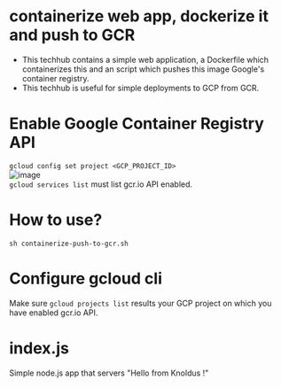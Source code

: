 # containerize web app, dockerize it and push to GCR
- This techhub contains a simple web application, a Dockerfile which containerizes this and an script which pushes this image Google's container registry.
- This techhub is useful for simple deployments to GCP from GCR.

# Enable Google Container Registry API
``` gcloud config set project <GCP_PROJECT_ID> ``` </br>
![image](https://user-images.githubusercontent.com/76727343/220054521-fd5bae2f-d7c5-4a27-9156-2947b4c26deb.png)
</br>
``` gcloud services list ``` must list gcr.io API enabled. </br>

# How to use?
``` sh containerize-push-to-gcr.sh ```

# Configure gcloud cli
Make sure ``` gcloud projects list ``` results your GCP project on which you have enabled gcr.io API. </br>

# index.js
Simple node.js app that servers "Hello from Knoldus !" </br>
